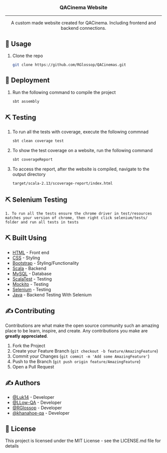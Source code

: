<h3 align="center">QACinema Website</h3>

---

<p align="center">A custom made website created for QACinema. Including frontend and backend connections.
    <br> 
</p>

## 🎈 Usage

1. Clone the repo
   ```sh
   git clone https://github.com/RGlossop/QACinemas.git
   ```

## 🚀 Deployment
    
1.  Run the following command to compile the project
    ```sh
    sbt assembly
    ```
    
## ⛏️ Testing

1. To run all the tests with coverage, execute the following commnad
   ```sh
   sbt clean coverage test
   ```
   
2. To show the test coverage on a website, run the following command
   ```sh
   sbt coverageReport
   ```
   
3. To access the report, after the website is compiled, navigate to the output directory
   ```sh
   target/scala-2.13/scoverage-report/index.html
   ```
   
## ⛏️ Selenium Testing
    1. To run all the tests ensure the chrome driver in test/resources matches your version of chrome, then right click selenium/tests/ folder and run all tests in tests
## ⛏️ Built Using
- [HTML](https://html.spec.whatwg.org/) - Front end
- [CSS](https://www.w3.org/TR/CSS/#css) - Styling
- [Bootstrap](https://getbootstrap.com/) - Styling/Functionality
- [Scala](https://scala-lang.org/) - Backend
- [MySQL](https://www.mysql.com/) - Database
- [ScalaTest](https://www.scalatest.org/) - Testing
- [Mockito](https://site.mockito.org/) - Testing
- [Selenium](https://www.browserstack.com/selenium) - Testing
- [Java](https://www.java.com/en/) - Backend Testing With Selenium

## ✍️ Contributing

Contributions are what make the open source community such an amazing place to be learn, inspire, and create. Any contributions you make are **greatly appreciated**.

1. Fork the Project
2. Create your Feature Branch (`git checkout -b feature/AmazingFeature`)
3. Commit your Changes (`git commit -m 'Add some AmazingFeature'`)
4. Push to the Branch (`git push origin feature/AmazingFeature`)
5. Open a Pull Request

## ✍️ Authors
- [@Luk14](https://github.com/Luk14) - Developer
- [@LLow-QA](https://github.com/LLow-QA) - Developer
- [@RGlossop](https://github.com/RGlossop) - Developer
- [@khanahoe-qa](https://github.com/khanahoe-qa) - Developer

## 📝 License
This project is licensed under the MIT License - see the LICENSE.md file for details
